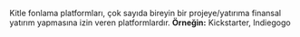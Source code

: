 Kitle fonlama platformları, çok sayıda bireyin bir projeye/yatırıma finansal yatırım yapmasına izin veren platformlardır.
	**Örneğin:** Kickstarter, Indiegogo